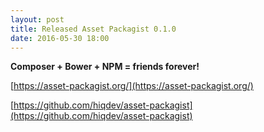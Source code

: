 ```yaml
---
layout: post
title: Released Asset Packagist 0.1.0
date: 2016-05-30 18:00
---
```


**Composer + Bower + NPM = friends forever!**

[https://asset-packagist.org/](https://asset-packagist.org/)

[https://github.com/hiqdev/asset-packagist](https://github.com/hiqdev/asset-packagist)

